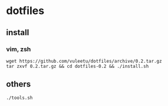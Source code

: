 dotfiles
========

install
-------

### vim, zsh

```shell
wget https://github.com/vuleetu/dotfiles/archive/0.2.tar.gz
tar zxvf 0.2.tar.gz && cd dotfiles-0.2 && ./install.sh
```

## others
```shell
./tools.sh
```
